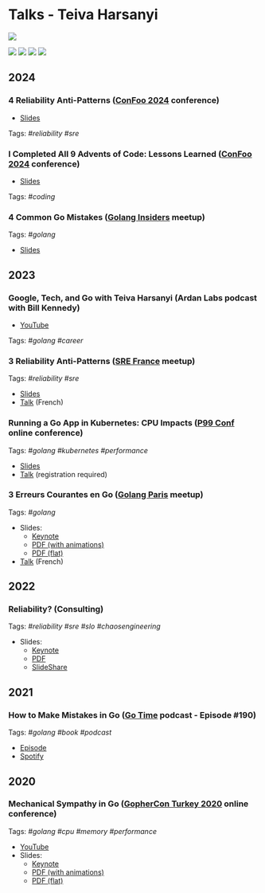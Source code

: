 # Talks - Teiva Harsanyi

![](https://img.shields.io/badge/Total-10-yellow?logo=kakaotalk)

![](https://img.shields.io/badge/Conferences-4-blue?logo=theconversation)
![](https://img.shields.io/badge/Meetups-3-red?logo=meetup)
![](https://img.shields.io/badge/Podcasts-2-green?logo=applepodcasts)
![](https://img.shields.io/badge/Others-1-gray?logo=statuspage)

## 2024

### 4 Reliability Anti-Patterns ([ConFoo 2024](https://confoo.ca/en/2024/) conference)

* [Slides](https://docs.google.com/presentation/d/e/2PACX-1vSliUbEggyAxG6lXczPtR_lGRR5UIURiEJ3mlyf9Hlw-BNcfxloTWIPcwjmxeAgGxbnIAyodtpuLkEc/pub?start=false&loop=false&slide=id.g2b9775219ee_0_57)

Tags: _#reliability #sre_

### I Completed All 9 Advents of Code: Lessons Learned ([ConFoo 2024](https://confoo.ca/en/2024/) conference)

* [Slides](https://docs.google.com/presentation/d/e/2PACX-1vS4opZu2emQk76w2u1PD9YZxOpbCY8I-qWbKY6USTCrlHAGlvfirktuINnJKtCwMR3QBpt4-ayLXqQ2/pub?start=false&loop=false&resourcekey=0-hBAWmWmBsUFwXVJAk-0KNQ&slide=id.g2b14d668740_2_28)

Tags: _#coding_

### 4 Common Go Mistakes ([Golang Insiders](https://twitter.com/i/communities/1685641800449462272) meetup)

Tags: _#golang_

* [Slides](https://docs.google.com/presentation/d/e/2PACX-1vR9faiR0Maxpfj383l564ib3ch94N8z23MZxqCH-t7AuEiPhkGYWmRXIuHxmRzq1msQGmqjVvz-GLUo/pub?start=false&loop=false)

## 2023

###  Google, Tech, and Go with Teiva Harsanyi (Ardan Labs podcast with Bill Kennedy)

* [YouTube](https://www.youtube.com/watch?v=RdQMjTgAfDs)

Tags: _#golang #career_

### 3 Reliability Anti-Patterns ([SRE France](https://www.meetup.com/fr-FR/site-reliability-engineering-france/events/296967843/) meetup)

Tags: _#reliability #sre_

* [Slides](https://docs.google.com/presentation/d/e/2PACX-1vS3r68xeyeqmWys1I5NuQKJPCwNV-qqtpgOT8OJY0GQdg-UeuQLGvgE0-6c4m64A9lfhXK2kX12xH7e/pub?start=false&loop=false)
* [Talk](https://youtu.be/mpOGwttM_v4?si=G8eiy-s6PEthZInm&t=1550) (French)

### Running a Go App in Kubernetes: CPU Impacts ([P99 Conf](https://www.p99conf.io/) online conference)

Tags: _#golang #kubernetes #performance_

* [Slides](https://docs.google.com/presentation/d/e/2PACX-1vRabs0KJAXj80z3WzDP40ZAfXBNPKpUiDE2_jgl0jqvXcvw9FcphBj5tlOwRzQUIDE4qMQx6NP37W76/pub?start=false&loop=false#slide=id.p)
* [Talk](https://www.p99conf.io/session/running-a-go-app-in-kubernetes-cpu-impacts/) (registration required)

### 3 Erreurs Courantes en Go ([Golang Paris](https://www.meetup.com/fr-FR/golang-paris/) meetup)

Tags: _#golang_

* Slides:
    * [Keynote](3-erreurs-courantes-go.key)
    * [PDF (with animations)](3-erreurs-courantes-go-animations.pdf)
    * [PDF (flat)](3-erreurs-courantes-go-flat.pdf)
* [Talk](https://www.youtube.com/watch?v=kRohPrlH8Tw) (French)

## 2022

### Reliability? (Consulting)

Tags: _#reliability #sre #slo #chaosengineering_

* Slides:
    * [Keynote](reliability.key)
    * [PDF](reliability.pdf)
    * [SlideShare](https://www.slideshare.net/TeivaHarsanyi/reliability-251744387)

## 2021

###  How to Make Mistakes in Go ([Go Time](https://changelog.com/gotime) podcast - Episode #190)

Tags: _#golang #book #podcast_

* [Episode](https://changelog.com/gotime/190)
* [Spotify](https://open.spotify.com/episode/0K1DImrxHCy6E7zVY4AxMZ?si=akroInsPQ1mM5B5V2tHLUw&dl_branch=1)

## 2020

### Mechanical Sympathy in Go ([GopherCon Turkey 2020](https://gophercon.ist/) online conference)

Tags: _#golang #cpu #memory #performance_

* [YouTube](https://www.youtube.com/watch?v=cetmDfqr2BU)
* Slides:
    * [Keynote](mechanical-sympathy.key)
    * [PDF (with animations)](mechanical-sympathy-animations.pdf)
    * [PDF (flat)](mechanical-sympathy-flat.pdf)
